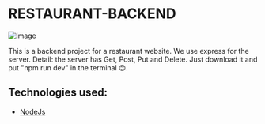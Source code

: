 # RESTAURANT-BACKEND

![image](https://github.com/JorgeCJ/RESTAURANT-BACKEND/assets/127647774/f735ab80-ba90-417b-840c-3bdb4fcf2931)

This is a backend project for a restaurant website. We use express for the server. Detail: the server has Get, Post, Put and Delete. Just download it and put "npm run dev" in the terminal 😊.

## Technologies used:
- [NodeJs](https://nodejs.org/en/docs)
